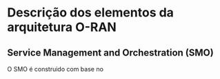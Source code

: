 # Descrição dos elementos da arquitetura O-RAN

## Service Management and Orchestration (SMO)

O SMO é construido com base no 